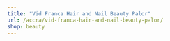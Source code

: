 ```yaml
---
title: "Vid Franca Hair and Nail Beauty Palor"
url: /accra/vid-franca-hair-and-nail-beauty-palor/
shop: beauty
---
```

